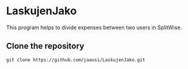 # LaskujenJako
This program helps to divide expenses between two users in SplitWise.

## Clone the repository

```
git clone https://github.com/jaausi/LaskujenJako.git
```
